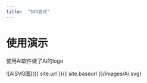 ```yaml
---
title:  "SVG尝试"
---
```


# 使用演示

使用Ai软件做了Ai的logo

![AiSVG图]({{ site.url }}{{ site.baseurl }}/images/Ai.svg)  